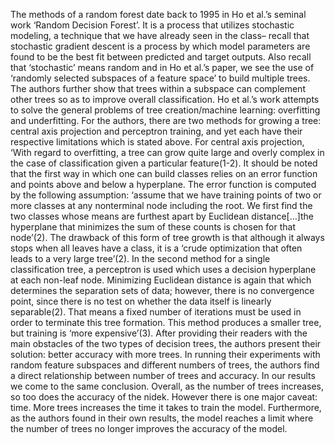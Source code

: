 The methods of a random forest date back to 1995 in Ho et al.’s seminal work ‘Random Decision Forest’. It is a process that utilizes stochastic modeling, a technique that we have already seen in the class– recall that stochastic gradient descent is a process by which model parameters are found to be the best fit between predicted and target outputs. Also recall that ‘stochastic’ means random and in Ho et al.’s paper, we see the use of ‘randomly selected subspaces of a feature space’ to build multiple trees. The authors further show that trees within a subspace can complement other trees so as to improve overall classification.
Ho et al.’s work attempts to solve the general problems of tree creation/machine learning: overfitting and underfitting. For the authors, there are two methods for growing a tree: central axis projection and perceptron training, and yet each have their respective limitations which is stated above. For central axis projection, ‘With regard to overfitting, a tree can grow quite large and overly complex in the case of classification given a particular feature(1-2). It should be noted that the first way in which one can build classes relies on an error function and points above and below a hyperplane. The error function is computed by the following assumption: ‘assume that we have training points of two or more classes at any nonterminal node including the root. We first find the two classes whose means are furthest apart by Euclidean distance[...]the hyperplane that minimizes the sum of these counts is chosen for that node’(2). The drawback of this form of tree growth is that although it always stops when all leaves have a class, it is a ‘crude optimization that often leads to a very large tree’(2).
In the second method for a single classification tree, a perceptron is used which uses a decision hyperplane at each non-leaf node. Minimizing Euclidean distance is again that which determines the separation sets of data; however, there is no convergence point, since there is
no test on whether the data itself is linearly separable(2). That means a fixed number of iterations must be used in order to terminate this tree formation. This method produces a smaller tree, but training is ‘more expensive’(3).
After providing their readers with the main obstacles of the two types of decision trees, the authors present their solution: better accuracy with more trees. In running their experiments with random feature subspaces and different numbers of trees, the authors find a direct relationship between number of trees and accuracy.
In our results we come to the same conclusion. Overall, as the number of trees increases, so too does the accuracy of the nidek. However there is one major caveat: time. More trees increases the time it takes to train the model. Furthermore, as the authors found in their own results, the model reaches a limit where the number of trees no longer improves the accuracy of the model.
